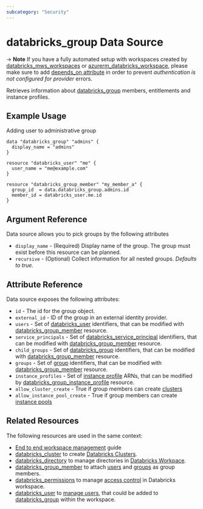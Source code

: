 ```yaml
---
subcategory: "Security"
---
```

# databricks_group Data Source

-> **Note** If you have a fully automated setup with workspaces created by [databricks_mws_workspaces](../resources/mws_workspaces.md) or [azurerm_databricks_workspace](https://registry.terraform.io/providers/hashicorp/azurerm/latest/docs/resources/databricks_workspace), please make sure to add [depends_on attribute](../index.md#data-resources-and-authentication-is-not-configured-errors) in order to prevent _authentication is not configured for provider_ errors.

Retrieves information about [databricks_group](../resources/group.md) members, entitlements and instance profiles.

## Example Usage

Adding user to administrative group

```hcl
data "databricks_group" "admins" {
  display_name = "admins"
}

resource "databricks_user" "me" {
  user_name = "me@example.com"
}

resource "databricks_group_member" "my_member_a" {
  group_id  = data.databricks_group.admins.id
  member_id = databricks_user.me.id
}
```

## Argument Reference

Data source allows you to pick groups by the following attributes

* `display_name` - (Required) Display name of the group. The group must exist before this resource can be planned.
* `recursive` - (Optional) Collect information for all nested groups. *Defaults to true.*

## Attribute Reference

Data source exposes the following attributes:

* `id` -  The id for the group object.
* `external_id` - ID of the group in an external identity provider.
* `users` - Set of [databricks_user](../resources/user.md) identifiers, that can be modified with [databricks_group_member](../resources/group_member.md) resource.
* `service_principals` - Set of [databricks_service_principal](../resources/service_principal.md) identifiers, that can be modified with [databricks_group_member](../resources/group_member.md) resource.
* `child_groups` - Set of [databricks_group](../resources/group.md) identifiers, that can be modified with [databricks_group_member](../resources/group_member.md) resource.
* `groups` - Set of [group](../resources/group.md) identifiers, that can be modified with [databricks_group_member](../resources/group_member.md) resource.
* `instance_profiles` - Set of [instance profile](../resources/instance_profile.md) ARNs, that can be modified by [databricks_group_instance_profile](../resources/group_instance_profile.md) resource.
* `allow_cluster_create` - True if group members can create [clusters](../resources/cluster.md)
* `allow_instance_pool_create` - True if group members can create [instance pools](../resources/instance_pool.md)


## Related Resources

The following resources are used in the same context:

* [End to end workspace management](../guides/passthrough-cluster-per-user.md) guide
* [databricks_cluster](../resources/cluster.md) to create [Databricks Clusters](https://docs.databricks.com/clusters/index.html).
* [databricks_directory](../resources/directory.md) to manage directories in [Databricks Workpace](https://docs.databricks.com/workspace/workspace-objects.html).
* [databricks_group_member](../resources/group_member.md) to attach [users](../resources/user.md) and [groups](../resources/group.md) as group members.
* [databricks_permissions](../resources/permissions.md) to manage [access control](https://docs.databricks.com/security/access-control/index.html) in Databricks workspace.
* [databricks_user](../resources/user.md) to [manage users](https://docs.databricks.com/administration-guide/users-groups/users.html), that could be added to [databricks_group](../resources/group.md) within the workspace.
